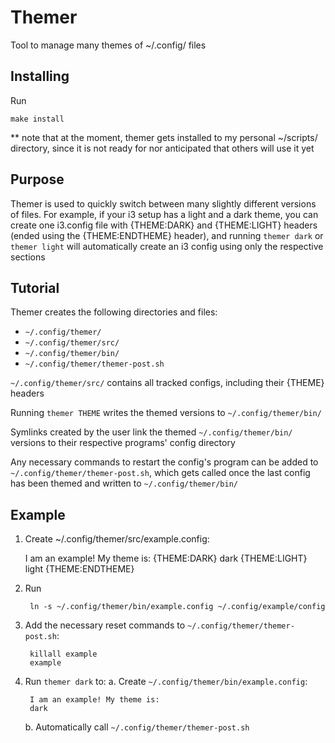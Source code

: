 # Themer

Tool to manage many themes of ~/.config/ files

## Installing

Run

	make install

** note that at the moment, themer gets installed to my personal ~/scripts/ directory, since it is not ready for nor anticipated that others will use it yet

## Purpose

Themer is used to quickly switch between many slightly different versions of files. For example, if your i3 setup has a light and a dark theme, you can create one i3.config file with {THEME:DARK} and {THEME:LIGHT} headers (ended using the {THEME:ENDTHEME} header), and running `themer dark` or `themer light` will automatically create an i3 config using only the respective sections

## Tutorial

Themer creates the following directories and files:
* `~/.config/themer/`
* `~/.config/themer/src/`
* `~/.config/themer/bin/`
* `~/.config/themer/themer-post.sh`

`~/.config/themer/src/` contains all tracked configs, including their {THEME} headers

Running `themer THEME` writes the themed versions to `~/.config/themer/bin/`

Symlinks created by the user link the themed `~/.config/themer/bin/` versions to their respective programs' config directory

Any necessary commands to restart the config's program can be added to `~/.config/themer/themer-post.sh`, which gets called once the last config has been themed and written to `~/.config/themer/bin/`

## Example

1. Create ~/.config/themer/src/example.config:

	I am an example! My theme is:
	{THEME:DARK}
	dark
	{THEME:LIGHT}
	light
	{THEME:ENDTHEME}

2. Run

		ln -s ~/.config/themer/bin/example.config ~/.config/example/config

3. Add the necessary reset commands to `~/.config/themer/themer-post.sh`:

		killall example
		example

4. Run `themer dark` to:
	a. Create `~/.config/themer/bin/example.config`:
	
		I am an example! My theme is:
		dark
	b. Automatically call `~/.config/themer/themer-post.sh`
